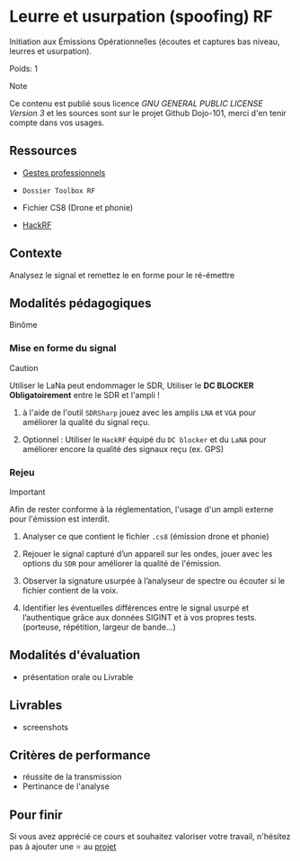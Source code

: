 # Leurre et usurpation (spoofing) RF

Initiation aux Émissions Opérationnelles (écoutes et captures bas niveau, leurres et usurpation).

Poids: 1

> [!NOTE] 
> Ce contenu est publié sous licence *GNU GENERAL PUBLIC LICENSE Version 3* et les sources sont sur le projet Github Dojo-101, merci d'en tenir compte dans vos usages.

## Ressources

* [Gestes professionnels](https://github.com/Aif4thah/Dojo-101)

* `Dossier Toolbox RF`

* Fichier CS8 (Drone et phonie)

* [HackRF](https://greatscottgadgets.com/hackrf/one/)

## Contexte

Analysez le signal et remettez le en forme pour le ré-émettre

## Modalités pédagogiques

Binôme

### Mise en forme du signal

> [!CAUTION]
> Utiliser le LaNa peut endommager le SDR, Utiliser le **DC BLOCKER Obligatoirement** entre le SDR et l'ampli !

1. à l'aide de l'outil `SDRSharp` jouez avec les amplis `LNA` et `VGA` pour améliorer la qualité du signal reçu.

2. Optionnel : Utiliser le `HackRF` équipé du `DC blocker` et du `LaNA` pour améliorer encore la qualité des signaux reçu (ex. GPS)

### Rejeu

> [!IMPORTANT]
> Afin de rester conforme à la réglementation, l'usage d'un ampli externe pour l'émission est interdit.

1. Analyser ce que contient le fichier `.cs8` (émission drone et phonie)

2. Rejouer le signal capturé d’un appareil sur les ondes, jouer avec les options du `SDR` pour améliorer la qualité de l'émission.

3. Observer la signature usurpée à l’analyseur de spectre ou écouter si le fichier contient de la voix.

4. Identifier les éventuelles différences entre le signal usurpé et l’authentique grâce aux données SIGINT et à vos propres tests. (porteuse, répétition, largeur de bande…)

## Modalités d'évaluation

* présentation orale ou Livrable

## Livrables

* screenshots

## Critères de performance

* réussite de la transmission
* Pertinance de l'analyse

## Pour finir

Si vous avez apprécié ce cours et souhaitez valoriser votre travail, n'hésitez pas à ajouter une ⭐ au [projet](https://github.com/Aif4thah/Dojo-101)
